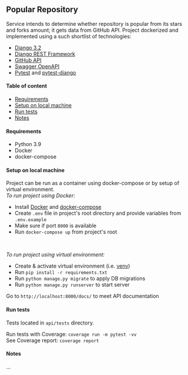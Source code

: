 ## Popular Repository
Service intends to determine whether repository is popular from its stars and forks amount; it gets data from GitHub API. 
Project dockerized and implemented using a such shortlist of technologies:
- [Django 3.2](https://docs.djangoproject.com/en/3.2/)
- [Django REST Framework](https://www.django-rest-framework.org/)
- [GitHub API](https://docs.github.com/en/rest)
- [Swagger OpenAPI](https://swagger.io/docs/specification/about/)
- [Pytest](https://docs.pytest.org/en/7.1.x/) and [pytest-django](https://pytest-django.readthedocs.io/en/latest/) 

#### Table of content
* [Requirements](#requirements)
* [Setup on local machine](#setup-on-local-machine)
* [Run tests](#run-tests)
* [Notes](#notes)

#### Requirements
- Python 3.9
- Docker
- docker-compose

#### Setup on local machine
Project can be run as a container using docker-compose or by setup of virtual environment.<br>
_To run project using Docker:_
- Install [Docker](https://docs.docker.com/get-docker/) and [docker-compose](https://docs.docker.com/compose/install/)
- Create `.env` file in project's root directory and provide variables from `.env.example`
- Make sure if port `8000` is available
- Run `docker-compose up` from project's root
<br>

_To run project using virtual environment:_
- Create & activate virtual environment (i.e. [venv](https://docs.python.org/3.9/library/venv.html))
- Run `pip install -r requirements.txt`
- Run `python manage.py migrate` to apply DB migrations
- Run `python manage.py runserver` to start server

Go to `http://localhost:8000/docs/` to meet API documentation

#### Run tests
Tests located in `api/tests` directory.

Run tests with Coverage: `coverage run -m pytest -vv`<br>
See Coverage report: `coverage report`

#### Notes
...

